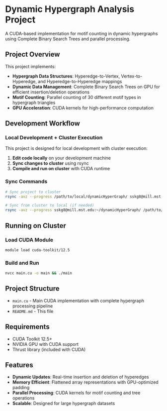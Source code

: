 # Dynamic Hypergraph Analysis Project

A CUDA-based implementation for motif counting in dynamic hypergraphs using Complete Binary Search Trees and parallel processing.

## Project Overview

This project implements:
- **Hypergraph Data Structures**: Hyperedge-to-Vertex, Vertex-to-Hyperedge, and Hyperedge-to-Hyperedge mappings
- **Dynamic Data Management**: Complete Binary Search Trees on GPU for efficient insertion/deletion operations
- **Motif Counting**: Parallel counting of 30 different motif types in hypergraph triangles
- **GPU Acceleration**: CUDA kernels for high-performance computation

## Development Workflow

### Local Development + Cluster Execution

This project is designed for local development with cluster execution:

1. **Edit code locally** on your development machine
2. **Sync changes to cluster** using rsync
3. **Compile and run on cluster** with CUDA runtime

### Sync Commands

```bash
# Sync project to cluster
rsync -avz --progress /path/to/local/dynamicHyperGraph/ sskg8@mill.mst.edu:~/dynamicHyperGraph/

# Sync from cluster to local (if needed)
rsync -avz --progress sskg8@mill.mst.edu:~/dynamicHyperGraph/ /path/to/local/dynamicHyperGraph/
```

## Running on Cluster

### Load CUDA Module
```bash
module load cuda-toolkit/12.5
```

### Build and Run
```bash
nvcc main.cu -o main && ./main
```

## Project Structure

- `main.cu` - Main CUDA implementation with complete hypergraph processing pipeline
- `README.md` - This file

## Requirements

- CUDA Toolkit 12.5+
- NVIDIA GPU with CUDA support
- Thrust library (included with CUDA)

## Features

- **Dynamic Updates**: Real-time insertion and deletion of hyperedges
- **Memory Efficient**: Flattened array representations with GPU-optimized padding
- **Parallel Processing**: CUDA kernels for motif counting and tree operations
- **Scalable**: Designed for large hypergraph datasets
